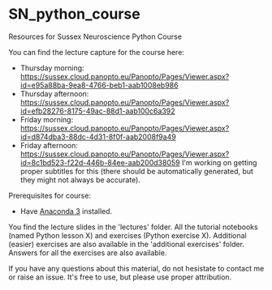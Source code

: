 # SN_python_course
Resources for Sussex Neuroscience Python Course

You can find the lecture capture for the course here:
* Thursday morning: https://sussex.cloud.panopto.eu/Panopto/Pages/Viewer.aspx?id=e95a88ba-9ea8-4766-beb1-aab1008eb986
* Thursday afternoon: https://sussex.cloud.panopto.eu/Panopto/Pages/Viewer.aspx?id=efb28276-8175-49ac-88d1-aab100c6a392
* Friday morning: https://sussex.cloud.panopto.eu/Panopto/Pages/Viewer.aspx?id=d874dba3-88dc-4d31-8f0f-aab2008f9a49
* Friday afternoon: https://sussex.cloud.panopto.eu/Panopto/Pages/Viewer.aspx?id=8c1bd523-f22d-446b-84ee-aab200d38059
I'm working on getting proper subtitles for this (there should be automatically generated, but they might not always be accurate).

Prerequisites for course:
- Have [Anaconda 3](https://www.anaconda.com/distribution/) installed.

You find the lecture slides in the 'lectures' folder. All the tutorial notebooks (named Python lesson X) and exercises (Python exercise X). Additional (easier) exercises are also available in the 'additional exercises' folder. Answers for all the exercises are also available.

If you have any questions about this material, do not hesistate to contact me or raise an issue. It's free to use, but please use proper attribution. 

